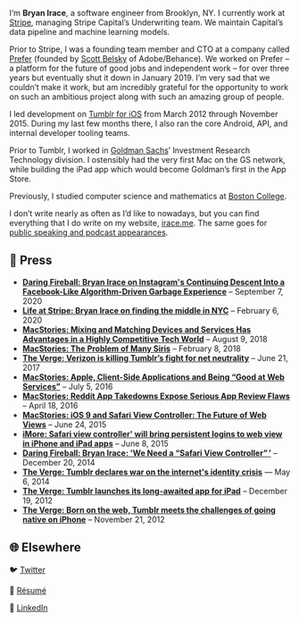 I‘m **Bryan Irace**, a software engineer from Brooklyn, NY. I currently work at [Stripe](https://stripe.com), managing Stripe Capital’s Underwriting team. We maintain Capital’s data pipeline and machine learning models.

Prior to Stripe, I was a founding team member and CTO at a company called [Prefer](https://angel.co/prefer-2) (founded by [Scott Belsky](https://twitter.com/scottbelsky) of Adobe/Behance). We worked on Prefer – a platform for the future of good jobs and independent work – for over three years but eventually shut it down in January 2019. I’m very sad that we couldn’t make it work, but am incredibly grateful for the opportunity to work on such an ambitious project along with such an amazing group of people.

I led development on [Tumblr for iOS](https://itunes.apple.com/us/app/tumblr/id305343404?mt=8) from March 2012 through November 2015. During my last few months there, I also ran the core Android, API, and internal developer tooling teams.

Prior to Tumblr, I worked in [Goldman Sachs](http://gs.com)’ Investment Research Technology division. I ostensibly had the very first Mac on the GS network, while building the iPad app which would become Goldman’s first in the App Store.

Previously, I studied computer science and mathematics at [Boston College](http://www.bc.edu/schools/cas/cs/).

I don’t write nearly as often as I’d like to nowadays, but you can find everything that I do write on my website, [irace.me](https://irace.me). The same goes for [public speaking and podcast appearances](https://irace.me/talking/).

## 📰 Press

* **[Daring Fireball: Bryan Irace on Instagram's Continuing Descent Into a Facebook-Like Algorithm-Driven Garbage Experience](https://daringfireball.net/linked/2020/09/07/irace-instagram)** – September 7, 2020
* **[Life at Stripe: Bryan Irace on finding the middle in NYC](https://medium.com/life-at-stripe/bryan-irace-on-finding-the-middle-in-nyc-4551dedc9225)** – February 6, 2020
* **[MacStories: Mixing and Matching Devices and Services Has Advantages in a Highly Competitive Tech World](https://www.macstories.net/linked/mixing-and-matching-devices-and-services-has-advantages-in-a-highly-competitive-tech-world/)** – August 9, 2018
* **[MacStories: The Problem of Many Siris](https://www.macstories.net/linked/the-problem-of-many-siris/)** – February 8, 2018
* **[The Verge: Verizon is killing Tumblr’s fight for net neutrality](https://www.theverge.com/2017/6/21/15816974/verizon-tumblr-net-neutrality-internet-politics-david-karp)** – June 21, 2017
* **[MacStories: Apple, Client-Side Applications and Being “Good at Web Services”](https://www.macstories.net/linked/apple-client-side-applications-and-being-good-at-web-services/)** – July 5, 2016
* **[MacStories: Reddit App Takedowns Expose Serious App Review Flaws](https://www.macstories.net/ios/reddit-app-takedowns-expose-serious-app-review-flaws/)** – April 18, 2016
* **[MacStories: iOS 9 and Safari View Controller: The Future of Web Views](https://www.macstories.net/stories/ios-9-and-safari-view-controller-the-future-of-web-views/)** – June 24, 2015
* **[iMore: Safari view controller' will bring persistent logins to web view in iPhone and iPad apps](https://www.imore.com/safari-view-controller-will-bring-persistent-logins-web-view-ios-apps)** – June 8, 2015
* **[Daring Fireball: Bryan Irace: 'We Need a “Safari View Controller” ’](https://daringfireball.net/linked/2014/12/20/irace-safari)** – December 20, 2014
* **[The Verge: Tumblr declares war on the internet's identity crisis](https://www.theverge.com/2014/5/6/5684212/tumblr-declares-war-on-the-internets-identity-crisis)** — May 6, 2014
* **[The Verge: Tumblr launches its long-awaited app for iPad](https://www.theverge.com/2012/12/19/3786308/tumblr-for-ipad)** – December 19, 2012
* **[The Verge: Born on the web, Tumblr meets the challenges of going native on iPhone](https://www.theverge.com/2012/11/21/3675324/tumblr-native-app-iphone)** – November 21, 2012

## 🌐 Elsewhere

🐦 [Twitter](https://twitter.com/irace)

📄 [Résumé](https://bryanirace.com)

💼 [LinkedIn](https://www.linkedin.com/in/bryanirace/)
